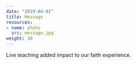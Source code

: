 ```yaml
---
date: "2019-04-01"
title: Message
resources:
- name: photo
  src: message.jpg
weight: 30
---
```


Live teaching added impact to our faith experience.


